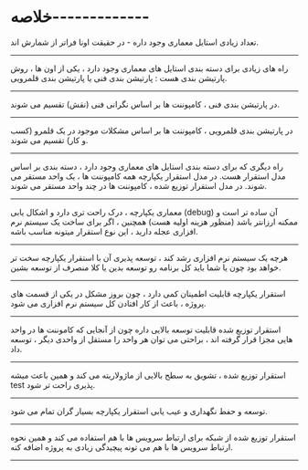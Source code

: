 # خلاصه-------------

تعداد زیادی استایل معماری وجود داره - در حقیقت اونا فراتر از شمارش اند.

---

راه های زیادی برای دسته بندی استایل های معماری وجود دارد ، یکی از اون ها ، روش پارتیشن بندی هست : پارتیشن بندی فنی یا پارتیشن بندی قلمرویی.

---

در پارتیشن بندی فنی ، کامپوننت ها بر اساس نگرانی فنی (نقش) تقسیم می شوند.

---

در پارتیشن بندی قلمرویی ، کامپوننت ها بر اساس مشکلات موجود در یک قلمرو (کسب و کار) تقسیم می شوند.

---

راه دیگری که برای دسته بندی استایل های معماری وجود دارد ، دسته بندی بر اساس مدل استقرار هست. در مدل استقرار یکپارچه همه کامپوننت ها ، یک واحد مستقر می شوند. در مدل استقرار توزیع شده ، کامپوننت ها در چند واحد مستقر می شوند.

---

معماری یکپارچه ، درک راحت تری دارد و اشکال یابی (debug) آن ساده تر است و ممکنه ارزانتر باشد (منظور هزینه اولیه هست) همچنین ، اگر برای ساخت یک سیستم نرم افزاری عجله دارید ، این نوع استقرار میتونه مناسب باشه.

---

هرچه یک سیستم نرم افزاری رشد کند ، توسعه پذیری آن با استقرار یکپارچه سخت تر خواهد بود چون یا شما باید کل برنامه رو توسعه بدین یا کلا منصرف از توسعه بشین.

---

استقرار یکپارچه قابلیت اطمینان کمی دارد ، چون بروز مشکل در یکی از قسمت های پروژه ، باعث از کار افتادن کل سیستم نرم افزاری می شود.

---

استقرار توزیع شده قابلیت توسعه بالایی داره چون از آنجایی که کاموننت ها در واحد هایی مجزا قرار گرفته اند ، براحتی می توان هر واحد را مستقل از واحدی دیگر ، توسعه داد.

---

استقرار توزیع شده ، تشویق به سطح بالایی از ماژولاریته می کند و همین باعث میشه test پذیری راحت تر شود.

---

توسعه و حفط نگهداری و عیب یابی استقرار یکپارچه بسیار گران تمام می شود.

---

استقرار توزیع شده از شبکه برای ارتباط سرویس ها با هم استفاده می کند و همین نحوه ارتباط سرویس ها با هم می تونه پیچیدگی زیادی به پروژه اضافه کنه.

---

